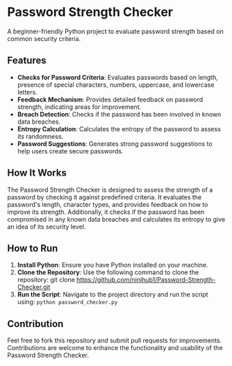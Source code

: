 # Password Strength Checker

A beginner-friendly Python project to evaluate password strength based on common security criteria.

## Features

- **Checks for Password Criteria**: Evaluates passwords based on length, presence of special characters, numbers, uppercase, and lowercase letters.
- **Feedback Mechanism**: Provides detailed feedback on password strength, indicating areas for improvement.
- **Breach Detection**: Checks if the password has been involved in known data breaches.
- **Entropy Calculation**: Calculates the entropy of the password to assess its randomness.
- **Password Suggestions**: Generates strong password suggestions to help users create secure passwords.

## How It Works

The Password Strength Checker is designed to assess the strength of a password by checking it against predefined criteria. It evaluates the password's length, character types, and provides feedback on how to improve its strength. Additionally, it checks if the password has been compromised in any known data breaches and calculates its entropy to give an idea of its security level.

## How to Run

1. **Install Python**: Ensure you have Python installed on your machine.
2. **Clone the Repository**: Use the following command to clone the repository: git clone https://github.com/ninihub1/Password-Strength-Checker.git
3. **Run the Script**: Navigate to the project directory and run the script using: `python password_checker.py`


## Contribution

Feel free to fork this repository and submit pull requests for improvements. Contributions are welcome to enhance the functionality and usability of the Password Strength Checker.
